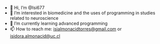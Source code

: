 - 👋 Hi, I’m @Isi677
- 👀 I’m interested in biomedicine and the uses of programming in studies related to neuroscience
- 🌱 I’m currently learning advanced programming
- 📫 How to reach me: isialmonacidtorres@gmail.com or isidora.almonacid@uc.cl

<!---
Isi677/Isi677 is a ✨ special ✨ repository because its `README.md` (this file) appears on your GitHub profile.
You can click the Preview link to take a look at your changes.
--->
